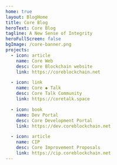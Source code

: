 ```yaml
---
home: true
layout: BlogHome
title: Core Blog
heroText: Core Blog
tagline: A New Sense of Integrity
heroFullScreen: false
bgImage: /core-banner.png
projects:
  - icon: article
    name: Core Web
    desc: Core Blockchain website
    link: https://coreblockchain.net

  - icon: link
    name: Core ◆ Talk
    desc: Core Talk Community
    link: https://coretalk.space

  - icon: book
    name: Dev Portal
    desc: Core Development Portal
    link: https://dev.coreblockchain.net

  - icon: article
    name: CIP
    desc: Core Improvement Proposals
    link: https://cip.coreblockchain.net
---
```

